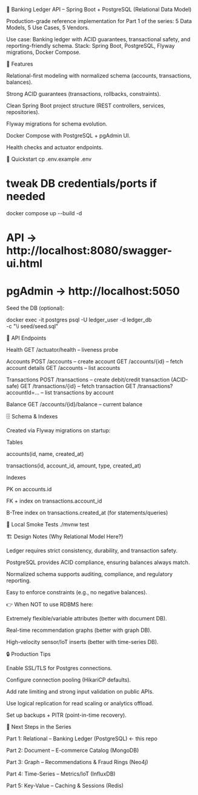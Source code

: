 🏦 Banking Ledger API – Spring Boot + PostgreSQL (Relational Data Model)

Production-grade reference implementation for Part 1 of the series: 5 Data Models, 5 Use Cases, 5 Vendors.

Use case: Banking ledger with ACID guarantees, transactional safety, and reporting-friendly schema.
Stack: Spring Boot, PostgreSQL, Flyway migrations, Docker Compose.

🔧 Features

Relational-first modeling with normalized schema (accounts, transactions, balances).

Strong ACID guarantees (transactions, rollbacks, constraints).

Clean Spring Boot project structure (REST controllers, services, repositories).

Flyway migrations for schema evolution.

Docker Compose with PostgreSQL + pgAdmin UI.

Health checks and actuator endpoints.

🚀 Quickstart
cp .env.example .env
# tweak DB credentials/ports if needed

docker compose up --build -d
# API → http://localhost:8080/swagger-ui.html
# pgAdmin → http://localhost:5050


Seed the DB (optional):

docker exec -it postgres psql -U ledger_user -d ledger_db \
  -c "\i seed/seed.sql"

🧱 API Endpoints

Health
GET /actuator/health – liveness probe

Accounts
POST /accounts – create account
GET /accounts/{id} – fetch account details
GET /accounts – list accounts

Transactions
POST /transactions – create debit/credit transaction (ACID-safe)
GET /transactions/{id} – fetch transaction
GET /transactions?accountId=... – list transactions by account

Balance
GET /accounts/{id}/balance – current balance

🗄️ Schema & Indexes

Created via Flyway migrations on startup:

Tables

accounts(id, name, created_at)

transactions(id, account_id, amount, type, created_at)

Indexes

PK on accounts.id

FK + index on transactions.account_id

B-Tree index on transactions.created_at (for statements/queries)

🧪 Local Smoke Tests
./mvnw test

🏗️ Design Notes (Why Relational Model Here?)

Ledger requires strict consistency, durability, and transaction safety.

PostgreSQL provides ACID compliance, ensuring balances always match.

Normalized schema supports auditing, compliance, and regulatory reporting.

Easy to enforce constraints (e.g., no negative balances).

👉 When NOT to use RDBMS here:

Extremely flexible/variable attributes (better with document DB).

Real-time recommendation graphs (better with graph DB).

High-velocity sensor/IoT inserts (better with time-series DB).

🔒 Production Tips

Enable SSL/TLS for Postgres connections.

Configure connection pooling (HikariCP defaults).

Add rate limiting and strong input validation on public APIs.

Use logical replication for read scaling or analytics offload.

Set up backups + PITR (point-in-time recovery).

🧭 Next Steps in the Series

Part 1: Relational – Banking Ledger (PostgreSQL) ← this repo

Part 2: Document – E-commerce Catalog (MongoDB)

Part 3: Graph – Recommendations & Fraud Rings (Neo4j)

Part 4: Time-Series – Metrics/IoT (InfluxDB)

Part 5: Key-Value – Caching & Sessions (Redis)
